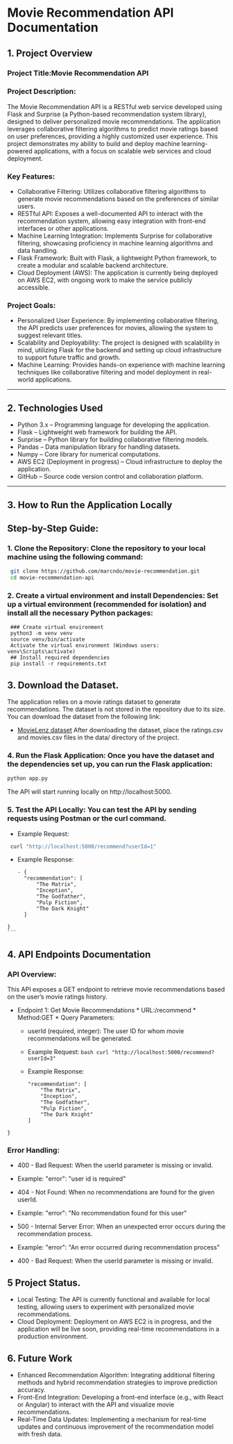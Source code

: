 # Movie Recommendation API Documentation

## 1. Project Overview
 ### Project Title:Movie Recommendation API
 ### Project Description:
The Movie Recommendation API is a RESTful web service developed using Flask and Surprise (a Python-based recommendation system library), designed to deliver personalized movie recommendations. The application leverages collaborative filtering algorithms to predict movie ratings based on user preferences, providing a highly customized user experience. This project demonstrates my ability to build and deploy machine learning-powered applications, with a focus on scalable web services and cloud deployment.

### Key Features:

+ Collaborative Filtering: Utilizes collaborative filtering algorithms to generate movie recommendations based on the preferences of similar users.
+ RESTful API: Exposes a well-documented API to interact with the recommendation system, allowing easy integration with front-end interfaces or other applications.
+ Machine Learning Integration: Implements Surprise for collaborative filtering, showcasing proficiency in machine learning algorithms and data handling.
+ Flask Framework: Built with Flask, a lightweight Python framework, to create a modular and scalable backend architecture.
+ Cloud Deployment (AWS): The application is currently being deployed on AWS EC2, with ongoing work to make the service publicly accessible.
### Project Goals:
+ Personalized User Experience: By implementing collaborative filtering, the API predicts user preferences for movies, allowing the system to suggest relevant titles.
+ Scalability and Deployability: The project is designed with scalability in mind, utilizing Flask for the backend and setting up cloud infrastructure to support future traffic and growth.
+ Machine Learning: Provides hands-on experience with machine learning techniques like collaborative filtering and model deployment in real-world applications.
---

## 2. Technologies Used
 * Python 3.x – Programming language for developing the application.
 * Flask – Lightweight web framework for building the API.
 * Surprise – Python library for building collaborative filtering models.
 * Pandas – Data manipulation library for handling datasets.
 * Numpy – Core library for numerical computations.
 * AWS EC2 (Deployment in progress) – Cloud infrastructure to deploy the application.
 * GitHub – Source code version control and collaboration platform.
---

## 3. How to Run the Application Locally
 ## Step-by-Step Guide:
  ### 1. Clone the Repository: Clone the repository to your local machine using the following command:
 ```bash
  git clone https://github.com/marcndo/movie-recommendation.git
  cd movie-recommendation-api
   ```
  ### 2. Create a virtual environment and install Dependencies: Set up a virtual environment (recommended for isolation) and install all the necessary Python packages:
  ```
   ### Create virtual environment
   python3 -m venv venv
   source venv/bin/activate
   Activate the virtual environment (Windows users: venv\Scripts\activate)
   ## Install required dependencies
   pip install -r requirements.txt
   ```
  ## 3. Download the Dataset.
  The application relies on a movie ratings dataset to generate recommendations. The dataset is not stored in the repository due to its size. You can download the dataset from the following link:
   * [MovieLenz dataset](https://www.kaggle.com/datasets/grouplens/movielens-20m-dataset)
After downloading the dataset, place the ratings.csv and movies.csv files in the data/ directory of the project.
  ### 4. Run the Flask Application: Once you have the dataset and the dependencies set up, you can run the Flask application:
```bash
python app.py
```
The API will start running locally on http://localhost:5000.
  ### 5. Test the API Locally: You can test the API by sending requests using Postman or the curl command.
   * Example Request:
 ```bash
  curl "http://localhost:5000/recommend?userId=1"
 ```
   * Example Response:
     ```
     - {
       "recommendation": [
           "The Matrix",
           "Inception",
           "The Godfather",
           "Pulp Fiction",
           "The Dark Knight"
       ]
    }
    ```
  ## 4. API Endpoints Documentation
   ### API Overview:
This API exposes a GET endpoint to retrieve movie recommendations based on the user’s movie ratings history.
   - Endpoint 1: Get Movie Recommendations
    * URL:/recommend
    * Method:GET
    * Query Parameters:
     * userId (required, integer): The user ID for whom movie recommendations will be generated.
     * Example Request:
    ```bash
    curl "http://localhost:5000/recommend?userId=3"
    ```
  
     * Example Response:
       ``` {
       "recommendation": [
           "The Matrix",
           "Inception",
           "The Godfather",
           "Pulp Fiction",
           "The Dark Knight"
       ]
    }
  ### Error Handling:
  * 400 - Bad Request: When the userId parameter is missing or invalid.
   * Example: "error": "user id is required"
  * 404 - Not Found: When no recommendations are found for the given userId.
   * Example: "error": "No recommendation found for this user"
  * 500 - Internal Server Error: When an unexpected error occurs during the recommendation process.
   * Example: "error": "An error occurred during recommendation process"

  * 400 - Bad Request: When the userId parameter is missing or invalid.

    
  ## 5 Project Status.
  + Local Testing: The API is currently functional and available for local testing, allowing users to experiment with personalized movie recommendations.
  + Cloud Deployment: Deployment on AWS EC2 is in progress, and the application will be live soon, providing real-time recommendations in a production environment.


 ## 6. Future Work
+ Enhanced Recommendation Algorithm: Integrating additional filtering methods and hybrid recommendation strategies to improve prediction accuracy.
+ Front-End Integration: Developing a front-end interface (e.g., with React or Angular) to interact with the API and visualize movie recommendations.
+ Real-Time Data Updates: Implementing a mechanism for real-time updates and continuous improvement of the recommendation model with fresh data.


 



